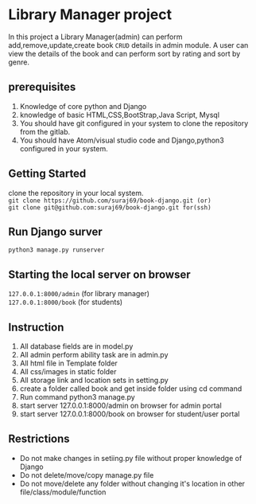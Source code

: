 # Library Manager project
In this project a Library Manager(admin) can perform add,remove,update,create book ```CRUD``` details in admin module. A user can view the details of the book and can perform sort by rating and sort by genre.
## prerequisites
1. Knowledge of core python and Django
2. knowledge of basic HTML,CSS,BootStrap,Java Script, Mysql
3. You should have git configured in your system to clone the repository from the gitlab.
4. You should have Atom/visual studio code and Django,python3 configured in your system.
## Getting Started
clone the repository in your local system. <br>
  ```git clone https://github.com/suraj69/book-django.git (or)```<br>
  ```git clone git@github.com:suraj69/book-django.git for(ssh)```
## Run Django surver
   ```python3 manage.py runserver```
## Starting the  local server on browser
   ```127.0.0.1:8000/admin``` (for library manager)<br>
   ```127.0.0.1:8000/book```  (for students)
## Instruction
1. All database fields are in model.py
2. All admin perform ability task are in admin.py
3. All html file in Template folder 
4. All css/images in static folder
5. All storage link and location sets in setting.py
6. create a folder called book and get inside folder using cd command
7. Run command python3 manage.py 
8. start server 127.0.0.1:8000/admin on browser for admin portal
9. start server 127.0.0.1:8000/book on browser for student/user portal

## Restrictions
  * Do not make changes in setiing.py file without proper knowledge of Django
  * Do not delete/move/copy manage.py file
  * Do not move/delete any folder without changing it's location in other file/class/module/function 


  
   



